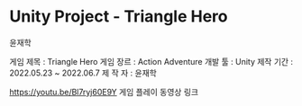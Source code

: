 # Unity  Project - Triangle Hero
윤재학

게임 제목 : Triangle Hero
게임 장르 : Action Adventure
개발 툴 : Unity
제작 기간 : 2022.05.23 ~ 2022.06.7
제   작  자 :  윤재학

https://youtu.be/Bl7ryj60E9Y 게임 플레이 동영상 링크
